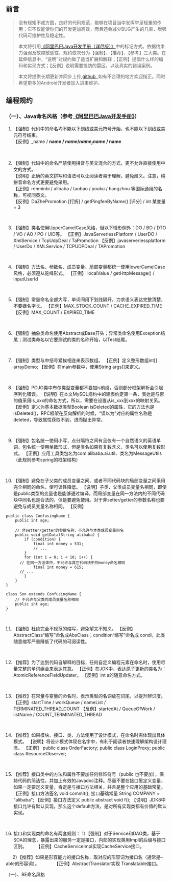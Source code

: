## 前言
> 没有规矩不成方圆，良好的代码规范，能够在项目当中发挥举足轻重的作用；它不仅能使你们的开发更加高效，而且还会减少BUG产生的几率，增强代码可维护性及稳定性。
>
>本文将引用[《阿里巴巴Java开发手册（详尽版）》](https://snailclimb.gitee.io/javaguide/#/java/Java%E7%BC%96%E7%A8%8B%E8%A7%84%E8%8C%83?id=%e5%9b%a2%e9%98%9f])中的标记方式。依据约束力强弱及故障敏感性，规约依次分为【强制】、【推荐】、【参考】三大类。在延伸信息中，“说明”对规约做了适当扩展和解释；【正例】提倡什么样的编码和实现方式；【反例】说明需要提防的雷区，以及真实的错误案例。
>
>本文将提供长期更新并同步上传[ github ](https://github.com/hookYuan/AndroidBook),如有不合理的地方欢迎指正。同时希望更多的Android开发者加入进来维护。

## 编程规约
### （一）、Java命名风格（参考[《阿里巴巴Java开发手册》](https://snailclimb.gitee.io/javaguide/#/java/Java%E7%BC%96%E7%A8%8B%E8%A7%84%E8%8C%83?id=%e5%9b%a2%e9%98%9f])）
1. 【强制】代码中的命名均不能以下划线或美元符号开始，也不能以下划线或美元符号结束。               
【反例】_name / __name / $name / name_ / name$ / name__ 
<br/>

2. 【强制】代码中的命名严禁使用拼音与英文混合的方式，更不允许直接使用中文的方式。  
【说明】正确的英文拼写和语法可以让阅读者易于理解，避免歧义。注意，纯拼音命名方式更要避免采用。  
【正例】renminbi / alibaba / taobao / youku / hangzhou 等国际通用的名称，可视同英文。  
【反例】DaZhePromotion [打折] / getPingfenByName() [评分] / int 某变量 = 3
<br/>

3. 【强制】类名使用UpperCamelCase风格，但以下情形例外：DO / BO / DTO / VO / AO / PO / UID等。 
【正例】JavaServerlessPlatform / UserDO / XmlService / TcpUdpDeal / TaPromotion
【反例】javaserverlessplatform / UserDo / XMLService / TCPUDPDeal / TAPromotion
<br/>


4. 【强制】方法名、参数名、成员变量、局部变量都统一使用lowerCamelCase风格，必须遵从驼峰形式。
【正例】 localValue / getHttpMessage() / inputUserId
<br/>

5. 【强制】常量命名全部大写，单词间用下划线隔开，力求语义表达完整清楚，不要嫌名字长。 
【正例】MAX_STOCK_COUNT / CACHE_EXPIRED_TIME 
【反例】MAX_COUNT / EXPIRED_TIME
<br/>

6. 【强制】抽象类命名使用Abstract或Base开头；异常类命名使用Exception结尾；测试类命名以它要测试的类的名称开始，以Test结尾。 
<br/>

7. 【强制】类型与中括号紧挨相连来表示数组。 
【正例】定义整形数组int[] arrayDemo;
【反例】在main参数中，使用String args[]来定义。
<br/>

8. 【强制】POJO类中布尔类型变量都不要加is前缀，否则部分框架解析会引起序列化错误。
【说明】在本文MySQL规约中的建表约定第一条，表达是与否的值采用is_xxx的命名方式，所以，需要在<resultMap>设置从is_xxx到xxx的映射关系。 
【反例】定义为基本数据类型Boolean isDeleted的属性，它的方法也是isDeleted()，RPC框架在反向解析的时候，“误以为”对应的属性名称是deleted，导致属性获取不到，进而抛出异常。
<br/>

9. 【强制】包名统一使用小写，点分隔符之间有且仅有一个自然语义的英语单词。包名统一使用单数形式，但是类名如果有复数含义，类名可以使用复数形式。
【正例】应用工具类包名为com.alibaba.ai.util、类名为MessageUtils（此规则参考spring的框架结构）
<br/>

 10. 【强制】避免在子父类的成员变量之间、或者不同代码块的局部变量之间采用完全相同的命名，使可读性降低。 
【说明】子类、父类成员变量名相同，即使是public类型的变量也是能够通过编译，而局部变量在同一方法内的不同代码块中同名也是合法的，但是要避免使用。对于非setter/getter的参数名称也要避免与成员变量名称相同。
【反例】
```
public class ConfusingName {
    public int age;

    // 非setter/getter的参数名称，不允许与本类成员变量同名
    public void getData(String alibaba) {
        if (condition) {
            final int money = 531;
            // ...
        }
        for (int i = 0; i < 10; i++) {
      // 在同一方法体中，不允许与其它代码块中的money命名相同
            final int money = 615;
      // ...
        }
    }
}

class Son extends ConfusingName {
    // 不允许与父类的成员变量名称相同
    public int age;
}
```
<br/>

11. 【强制】杜绝完全不规范的缩写，避免望文不知义。
【反例】AbstractClass“缩写”命名成AbsClass；condition“缩写”命名成 condi，此类随意缩写严重降低了代码的可阅读性。
<br/>

12. 【推荐】为了达到代码自解释的目标，任何自定义编程元素在命名时，使用尽量完整的单词组合来表达其意。 
【正例】在JDK中，表达原子更新的类名为：AtomicReferenceFieldUpdater。
【反例】int a的随意命名方式。
<br/>

13. 【推荐】在常量与变量的命名时，表示类型的名词放在词尾，以提升辨识度。
【正例】startTime / workQueue / nameList / TERMINATED_THREAD_COUNT 
【反例】startedAt / QueueOfWork / listName / COUNT_TERMINATED_THREAD
<br/>

14. 【推荐】如果模块、接口、类、方法使用了设计模式，在命名时需体现出具体模式。 
【说明】将设计模式体现在名字中，有利于阅读者快速理解架构设计理念。
【正例】 public class OrderFactory; public class LoginProxy; public class ResourceObserver;
<br/>

15. 【推荐】接口类中的方法和属性不要加任何修饰符号（public 也不要加），保持代码的简洁性，并加上有效的Javadoc注释。尽量不要在接口里定义变量，如果一定要定义变量，肯定是与接口方法相关，并且是整个应用的基础常量。
【正例】接口方法签名 void commit(); 接口基础常量 String COMPANY = "alibaba"; 【反例】接口方法定义 public abstract void f();
【说明】JDK8中接口允许有默认实现，那么这个default方法，是对所有实现类都有价值的默认实现。
<br/>

16. 接口和实现类的命名有两套规则： 
1）【强制】对于Service和DAO类，基于SOA的理念，暴露出来的服务一定是接口，内部的实现类用Impl的后缀与接口区别。
      &ensp; &ensp;&ensp;【正例】CacheServiceImpl实现CacheService接口。

 &ensp;&ensp;&ensp;2）【推荐】如果是形容能力的接口名称，取对应的形容词为接口名（通常是–able的形容词）。
        &ensp; &ensp;&ensp; &ensp;&ensp;【正例】AbstractTranslator实现 Translatable接口。

（一）、RE命名风格

